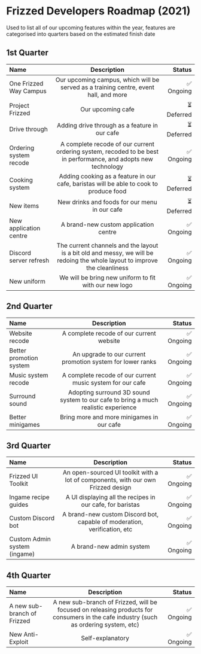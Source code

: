 # Frizzed Developers Roadmap (2021)

Used to list all of our upcoming features within the year, features are categorised into quarters based on the estimated finish date

## 1st Quarter

| Name | Description | Status |
| :------------- | :----------: | -----------: |
| One Frizzed Way Campus | Our upcoming campus, which will be served as a training centre, event hall, and more | ✅ Ongoing |
| Project Frizzed | Our upcoming cafe | ⏳ Deferred |
| Drive through | Adding drive through as a feature in our cafe | ⏳ Deferred |
| Ordering system recode | A complete recode of our current ordering system, recoded to be best in performance, and adopts new technology | ✅ Ongoing |
| Cooking system | Adding cooking as a feature in our cafe, baristas will be able to cook to produce food | ⏳ Deferred |
| New items | New drinks and foods for our menu in our cafe | ⏳ Deferred |
| New application centre | A brand-new custom application centre | ✅ Ongoing |
| Discord server refresh | The current channels and the layout is a bit old and messy, we will be redoing the whole layout to improve the cleanliness  | ✅ Ongoing |
| New uniform | We will be bring new uniform to fit with our new logo | ✅ Ongoing |

## 2nd Quarter

| Name | Description | Status |
| :------------- | :----------: | -----------: |
| Website recode | A complete recode of our current website | ✅ Ongoing |
| Better promotion system | An upgrade to our current promotion system for lower ranks | ✅ Ongoing |
| Music system recode | A complete recode of our current music system for our cafe | ✅ Ongoing |
| Surround sound | Adopting surround 3D sound system to our cafe to bring a much realistic experience | ✅ Ongoing |
| Better minigames | Bring more and more minigames in our cafe | ✅ Ongoing |

## 3rd Quarter

| Name | Description | Status |
| :------------- | :----------: | -----------: |
| Frizzed UI Toolkit | An open-sourced UI toolkit with a lot of components, with our own Frizzed design | ✅ Ongoing |
| Ingame recipe guides | A UI displaying all the recipes in our cafe, for baristas | ✅ Ongoing |
| Custom Discord bot | A brand-new custom Discord bot, capable of moderation, verification, etc | ✅ Ongoing |
| Custom Admin system (ingame) | A brand-new admin system | ✅ Ongoing |

## 4th Quarter

| Name | Description | Status |
| :------------- | :----------: | -----------: |
| A new sub-branch of Frizzed | A new sub-branch of Frizzed, will be focused on releasing products for consumers in the cafe industry (such as ordering system, etc) | ✅ Ongoing |
| New Anti-Exploit | Self-explanatory  | ✅ Ongoing |

